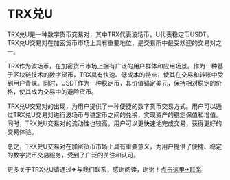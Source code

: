 # TRX兑U

TRX兑U是一种数字货币交易对，其中TRX代表波场币，U代表稳定币USDT。TRX兑U交易对在加密货币市场上具有重要地位，是交易所中最受欢迎的交易对之一。

TRX作为波场币，在加密货币市场上拥有广泛的用户群体和应用场景。作为一种基于区块链技术的数字货币，TRX具有快速、低成本的特点，使其在交易和转账中受到用户青睐。同时，USDT作为一种稳定币，其价值锚定美元，保持相对稳定的价格，使其成为交易中的避险货币。

TRX兑U交易对的出现，为用户提供了一种便捷的数字货币交易方式。用户可以通过TRX兑U交易对进行波场币与稳定币之间的兑换，实现资产的稳定保值和增值。同时，TRX兑U交易对的流动性也较高，用户可以更快速地完成交易，获得更好的交易体验。

总之，TRX兑U交易对在加密货币市场上具有重要意义，为用户提供了便捷、稳定的数字货币交易服务，受到了广泛的关注和认可。

更多关于TRX兑U请通过✈与我们联系，感谢阅读，谢谢！[点击这里✈联系](https://trx.tw)